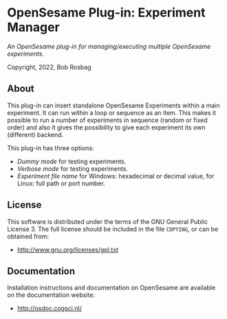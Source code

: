OpenSesame Plug-in: Experiment Manager
==========

*An OpenSesame plug-in for managing/executing multiple OpenSesame experiments.*  

Copyright, 2022, Bob Rosbag  


## About

This plug-in can insert standalone OpenSesame Experiments within a main experiment. 
It can run within a loop or sequence as an item. This makes it possible to run a number 
of experiments in sequence (random or fixed order) and also it gives the possibility to 
give each experiment its own (different) backend. 

This plug-in has three options:

- *Dummy mode* for testing experiments.
- *Verbose mode* for testing experiments.
- *Experiment file name* for Windows: hexadecimal or decimal value, for Linux: full path or port number.


## License

This software is distributed under the terms of the GNU General Public License 3. The full license should be included in the file `COPYING`, or can be obtained from:

- <http://www.gnu.org/licenses/gpl.txt>
  
  
## Documentation

Installation instructions and documentation on OpenSesame are available on the documentation website:

- <http://osdoc.cogsci.nl/>
